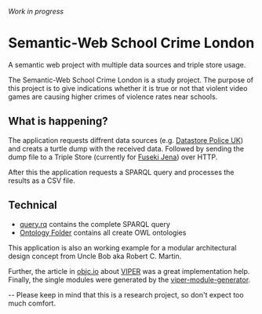 *Work in progress*

# Semantic-Web School Crime London
A semantic web project with multiple data sources and triple store usage.

The Semantic-Web School Crime London is a study project. The purpose of this project is to give indications whether it is true or not that violent video games are causing higher crimes of violence rates near schools.

## What is happening?

The application requests diffrent data sources (e.g. [Datastore Police UK](http://data.police.uk)) and creats a turtle dump with the received data. Followed by sending the dump file to a Triple Store (currently for [Fuseki Jena](http://jena.apache.org)) over HTTP.

After this the application requests a SPARQL query and processes the results as a CSV file.

## Technical 

* [query.rq](Query/query.rq) contains the complete SPARQL query
* [Ontology Folder](Ontology/) contains all create OWL ontologies 

This application is also an working example for a modular architectural design concept from Uncle Bob aka Robert C. Martin.

Further, the article in [objc.io](http://www.objc.io) about [VIPER](http://www.objc.io/issues/13-architecture/viper/) was a great implementation help.
Finally, the single modules were generated by the [viper-module-generator](https://github.com/teambox/viper-module-generator).

--
Please keep in mind that this is a research project, so don't expect too much comfort.

